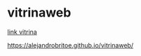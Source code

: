 
# vitrinaweb

<a href="https://github.com/AlejandroBritoE/vitrinaweb/blob/204e3e32ba7d640e2bdfed82d4686519a3d41524/img/pantalla.png">link vitrina</a>

https://alejandrobritoe.github.io/vitrinaweb/
